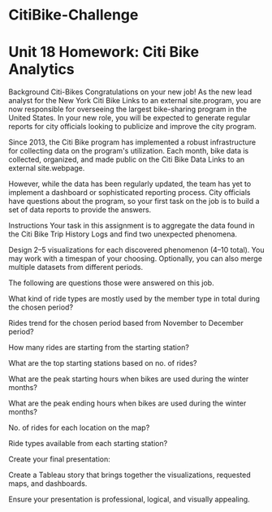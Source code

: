 # CitiBike-Challenge
# Unit 18 Homework: Citi Bike Analytics

Background
Citi-Bikes
Congratulations on your new job! As the new lead analyst for the New York Citi Bike Links to an external site.program, you are now responsible for overseeing the largest bike-sharing program in the United States. In your new role, you will be expected to generate regular reports for city officials looking to publicize and improve the city program.

Since 2013, the Citi Bike program has implemented a robust infrastructure for collecting data on the program's utilization. Each month, bike data is collected, organized, and made public on the Citi Bike Data Links to an external site.webpage.

However, while the data has been regularly updated, the team has yet to implement a dashboard or sophisticated reporting process. City officials have questions about the program, so your first task on the job is to build a set of data reports to provide the answers.


Instructions
Your task in this assignment is to aggregate the data found in the Citi Bike Trip History Logs and find two unexpected phenomena.

Design 2–5 visualizations for each discovered phenomenon (4–10 total). You may work with a timespan of your choosing. Optionally, you can also merge multiple datasets from different periods.

The following are questions those were answered on this job.

What kind of ride types are mostly used by the member type in total during the chosen period?

Rides trend for the chosen period based from November to December period?

How many rides are starting from the starting station?

What are the top starting stations based on no. of rides?

What are the peak starting hours when bikes are used during the winter months?

What are the peak ending hours when bikes are used during the winter months?

No. of rides for each location on the map?

Ride types available from each starting station?



Create your final presentation:

Create a Tableau story that brings together the visualizations, requested maps, and dashboards.

Ensure your presentation is professional, logical, and visually appealing.



